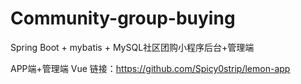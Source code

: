 # Community-group-buying
Spring Boot + mybatis + MySQL社区团购小程序后台+管理端

APP端+管理端 Vue
链接：https://github.com/Spicy0strip/lemon-app
